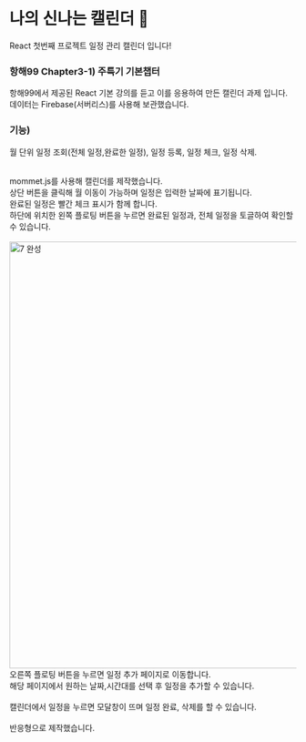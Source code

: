 # 나의 신나는 캘린더 📅
React 첫번째 프로젝트 일정 관리 캘린더 입니다!

### 항해99 Chapter3-1) 주특기 기본챕터
항해99에서 제공된 React 기본 강의를 듣고 이를 응용하여 만든
캘린더 과제 입니다. 
<br/>
데이터는 Firebase(서버리스)를 사용해 보관했습니다.

### 기능)
월 단위 일정 조회(전체 일정,완료한 일정), 일정 등록, 일정 체크, 일정 삭제.

<br/>
mommet.js를 사용해 캘린더를 제작했습니다.<br/>
상단 버튼을 클릭해 월 이동이 가능하며 일정은 입력한 날짜에 표기됩니다.<br/>
완료된 일정은 빨간 체크 표시가 함께 합니다.<br/>
하단에 위치한 왼쪽 플로팅 버튼을 누르면 완료된 일정과, 전체 일정을 토글하여 확인할 수 있습니다. 
<br/><br/>
<img width="750" alt="7  완성" src="https://user-images.githubusercontent.com/79818311/114307678-b7806780-9b1b-11eb-91ea-7d2b1082e428.png">


<br/>
오른쪽 플로팅 버튼을 누르면 일정 추가 페이지로 이동합니다.
<br/>
해당 페이지에서 원하는 날짜,시간대를 선택 후 일정을 추가할 수 있습니다.


<br/>
<br/>
캘린더에서 일정을 누르면 모달창이 뜨며 일정 완료, 삭제를 할 수 있습니다.
<br/>
<br/>
반응형으로 제작했습니다.




